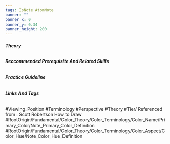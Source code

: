 ```yaml
---
tags: IsNote AtomNote 
banner: ""
banner_x: 0
banner_y: 0.34
banner_height: 200
---
```


###### **_Theory_**


###### **_Reccommended Prerequisite And Related Skills_**

###### **_Practice Guideline_**

###### **_Links And Tags_**
#Viewing_Position #Terminology #Perspective #Theory #Tier/
Referenced from : Scott Robertson How to Draw
#RootOrigin/Fundamental/Color_Theory/Color_Terminology/Color_Name/Primary_Color/Note_Primary_Color_Definition
#RootOrigin/Fundamental/Color_Theory/Color_Terminology/Color_Aspect/Color_Hue/Note_Color_Hue_Definition
